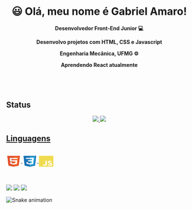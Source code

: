 <header> 
  <h1> <strong> 😃 Olá, meu nome é Gabriel Amaro! </strong> </h1>
  <p> <strong> Desenvolvedor Front-End Junior 💻 </strong> </p>
  <p> <strong> Desenvolvo projetos com HTML, CSS e Javascript </strong> </p>
  <p> <strong> Engenharia Mecânica, UFMG ⚙️ </strong> </p>
  <p> <strong> Aprendendo React atualmente </strong> </p>
 
  <br>
 
</header>
<body>
  
   <!-- Status -->
   <h2> <strong> Status </strong> </h2>  
  
  <!--GitHub stats-->
  <div align="center">
    <a href="https://github.com/Gabrielamaron">
    <img height="180em" src="https://github-readme-stats.vercel.app/api?username=Gabrielamaron&show_icons=true&theme=gotham&include_all_commits=true&      count_private=true"/>
    <img height="180em" src="https://github-readme-stats.vercel.app/api/top-langs/?username=Gabrielamaron&layout=compact&langs_count=7&theme=gotham"/>
    
</div>
  <!-- Linguagens -->
  <h2> <strong> Linguagens </strong> </h2>  
<div style="display: inline_block"><br>
  
  <img align="center" alt="Gabriel-HTML" height="30" width="40" src="https://raw.githubusercontent.com/devicons/devicon/master/icons/html5/html5-original.svg">
  <img align="center" alt="Gabriel-CSS" height="30" width="40" src="https://raw.githubusercontent.com/devicons/devicon/master/icons/css3/css3-original.svg">
  <img align="center" alt="Gabriel-Js" height="30" width="40" src="https://raw.githubusercontent.com/devicons/devicon/master/icons/javascript/javascript-plain.svg">
  
</div>
  <!-- Redes sociais -->
<div>
  
<br>
<br>
 
<a href="https://www.instagram.com/gabriel_amaron/" target="_blank"><img src="https://img.shields.io/badge/-Instagram-%23E4405F?style=for-the-badge&logo=instagram&logoColor=white" target="_blank"></a>
<a href="https://www.linkedin.com/in/gabriel-amaro-429517229/" target="_blank"><img src="https://img.shields.io/badge/-LinkedIn-%230077B5?style=for-the-badge&logo=linkedin&logoColor=white" target="_blank"></a>
<a href="mailto:gabriel000400@gmail.com"><img src="https://img.shields.io/badge/-Gmail-%23333?style=for-the-badge&logo=gmail&logoColor=white" target="_blank"></a>
  
</div>
    

    
</body>

 ![Snake animation](https://github.com/Gabrielamaron/Gabrielamaron/blob/output/github-contribution-grid-snake.svg)

<!---
Gabrielamaron/Gabrielamaron is a ✨ special ✨ repository because its `README.md` (this file) appears on your GitHub profile.
You can click the Preview link to take a look at your changes.
--->
